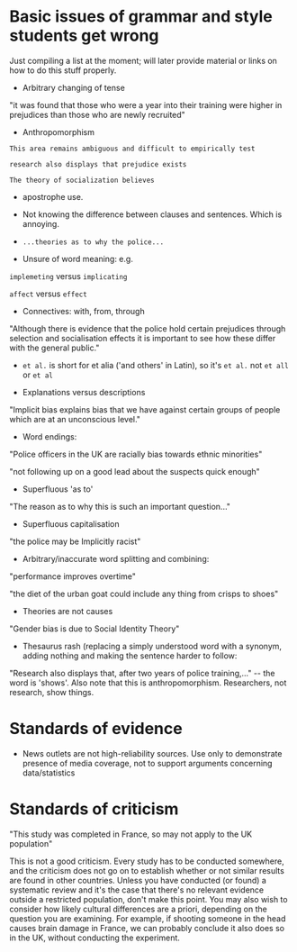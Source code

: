 # Basic issues of grammar and style students get wrong

Just compiling a list at the moment; will later provide material or links on how to do this stuff properly.

- Arbitrary changing of tense

"it was found that those who were a year into their training were higher in prejudices than those who are newly recruited" 


- Anthropomorphism 

`This area remains ambiguous and difficult to empirically test`

`research also displays that prejudice exists` 

`The theory of socialization believes`

- apostrophe use.

- Not knowing the difference between clauses and sentences. Which is annoying.

- `...theories as to why the police...`

- Unsure of word meaning: e.g.

`implemeting` versus `implicating`

`affect` versus `effect`

- Connectives: with, from, through 

"Although there is evidence that the police hold certain prejudices through
selection and socialisation effects it is important to see how these differ with the
general public."

- `et al.` is short for et alia ('and others' in Latin), so it's `et al.` not `et all` or `et al`

- Explanations versus descriptions

"Implicit bias explains bias that we have against certain groups of people which are at an unconscious level."

- Word endings:

"Police officers in the UK are racially bias towards ethnic minorities"

"not following up on a good lead about the suspects quick enough"

- Superfluous 'as to'

"The reason as to why this is such an important question..."

- Superfluous capitalisation

"the police may be Implicitly racist"

- Arbitrary/inaccurate word splitting and combining:

"performance improves overtime"

"the diet of the urban goat could include any thing from crisps to shoes"

- Theories are not causes

"Gender bias is due to Social Identity Theory"

- Thesaurus rash (replacing a simply understood word with a synonym, adding nothing and making the sentence harder to follow:

"Research also displays that, after two years of police training,..." -- the word is 'shows'. Also note that this is anthropomorphism. Researchers, not research, show things.

# Standards of evidence

- News outlets are not high-reliability sources. Use only to demonstrate presence of media coverage, not to 
support arguments concerning data/statistics

# Standards of criticism

"This study was completed in France, so may not apply to the UK population"

This is not a good criticism. Every study has to be conducted somewhere, and the criticism does not go on to establish whether or not similar results are found in other countries. Unless you have conducted (or found) a systematic review and it's the case that there's no relevant evidence outside a restricted population, don't make this point. You may also wish to consider how likely cultural differences are a priori, depending on the question you are examining. For example, if shooting someone in the head causes brain damage in France, we can probably conclude it also does so in the UK, without conducting the experiment.








